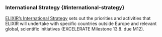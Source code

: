 ### International Strategy {#international-strategy}

[ELIXIR’s International Strategy](https://www.elixir-europe.org/system/files/international-strategy_1.pdf) sets out the priorities and activities that ELIXIR will undertake with specific countries outside Europe and relevant global, scientific initiatives (EXCELERATE Milestone 13.8\. due M12).